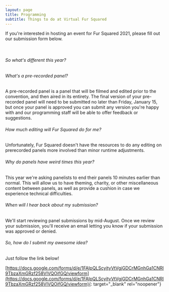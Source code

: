 ```yaml
---
layout: page
title: Programming
subtitle: Things to do at Virtual Fur Squared
---
```


If you're interested in hosting an event for Fur Squared 2021, please fill out our submission form below.

&nbsp;

###### So what's different this year?

###### What's a pre-recorded panel?

A pre-recorded panel is a panel that will be filmed and edited prior to the convention, and then aired in its entirety. The final version of your pre-recorded panel will need to be submitted no later than Friday, January 15, but once your panel is approved you can submit any version you're happy with and our programming staff will be able to offer feedback or suggestions.

###### How much editing will Fur Squared do for me?

Unfortunately, Fur Squared doesn't have the resources to do any editing on prerecorded panels more involved than minor runtime adjustments.

###### Why do panels have weird times this year?

This year we're asking panelists to end their panels 10 minutes earlier than normal. This will allow us to have theming, charity, or other miscellaneous content between panels, as well as provide a cushion in case we experience technical difficulties.

###### When will I hear back about my submission?

We'll start reviewing panel submissions by mid-August. Once we review your submission, you'll receive an email letting you know if your submission was approved or denied.

###### So, how do I submit my awesome idea?

Just follow the link below\!

[https://docs.google.com/forms/d/e/1FAIpQLScyityVtVgjGDCrMGnhGa1CNRl9TbzaXmGRzf258VIVQOifGQ/viewform](https://docs.google.com/forms/d/e/1FAIpQLScyityVtVgjGDCrMGnhGa1CNRl9TbzaXmGRzf258VIVQOifGQ/viewform){: target="_blank" rel="noopener"}